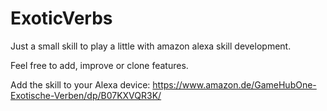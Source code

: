 # ExoticVerbs
 Just a small skill to play a little with amazon alexa skill development.
 
 Feel free to add, improve or clone features.

Add the skill to your Alexa device: https://www.amazon.de/GameHubOne-Exotische-Verben/dp/B07KXVQR3K/
